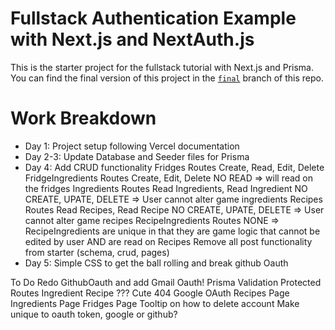 # Fullstack Authentication Example with Next.js and NextAuth.js

This is the starter project for the fullstack tutorial with Next.js and Prisma. You can find the final version of this project in the [`final`](https://github.com/prisma/blogr-nextjs-prisma/tree/final) branch of this repo.

# Work Breakdown
- Day 1: Project setup following Vercel documentation
- Day 2-3: Update Database and Seeder files for Prisma
- Day 4: Add CRUD functionality
  Fridges Routes
    Create, Read, Edit, Delete
  FridgeIngredients Routes
    Create, Edit, Delete
    NO READ => will read on the fridges
  Ingredients Routes
    Read Ingredients, Read Ingredient
    NO CREATE, UPATE, DELETE => User cannot alter game ingredients
  Recipes Routes
    Read Recipes, Read Recipe 
    NO CREATE, UPATE, DELETE => User cannot alter game recipes
  RecipeIngredients Routes
    NONE => RecipeIngredients are unique in that they are game logic that cannot be edited by user AND are read on Recipes
  Remove all post functionality from starter (schema, crud, pages)
- Day 5: Simple CSS to get the ball rolling and break github Oauth
    
    
To Do
  Redo GithubOauth and add Gmail Oauth!
  Prisma Validation
  Protected Routes
    Ingredient
    Recipe
    ???
  Cute 404
  Google OAuth
  Recipes Page
  Ingredients Page
  Fridges Page
  Tooltip on how to delete account
    Make unique to oauth token, google or github?